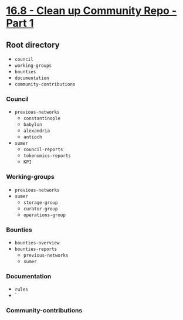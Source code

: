 # [16.8 - Clean up Community Repo - Part 1](https://blog.joystream.org/sumer-kpis/#16.8)

## Root directory

- `council`
- `working-groups`
- `bounties`
- `documentation`
- `community-contributions`

### Council

- `previous-networks`
   - `constantinople`
   - `babylon`
   - `alexandria`
   - `antioch`
- `sumer`
   - `council-reports`
   - `tokenomics-reports`
   - `KPI`

### Working-groups

- `previous-networks`
- `sumer`
   - `storage-group`
   - `curator-group`
   - `operations-group`

### Bounties

- `bounties-overview`
- `bounties-reports`
   - `previous-networks`
   - `sumer`

### Documentation

- `rules`
- `

### Community-contributions
